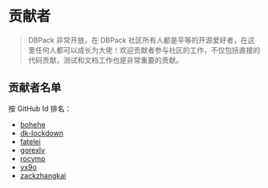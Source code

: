 # 贡献者

> DBPack 非常开放，在 DBPack 社区所有人都是平等的开源爱好者，在这里任何人都可以成长为大佬！欢迎贡献者参与社区的工作，不仅包括直接的代码贡献，测试和文档工作也是非常重要的贡献。

## 贡献者名单

按 GitHub Id 排名：

+ [bohehe](https://github.com/bohehe)
+ [dk-lockdown](https://github.com/dk-lockdown)
+ [fatelei](https://github.com/fatelei)
+ [gorexlv](https://github.com/gorexlv)
+ [rocymp](https://github.com/rocymp)
+ [yx9o](https://github.com/yx9o)
+ [zackzhangkai](https://github.com/zackzhangkai)


